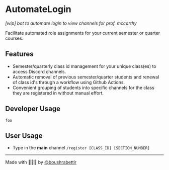 # AutomateLogin 
*[wip] bot to automate login to view channels for prof. mccarthy*

Facilitate automated role assignments for your current semester or quarter courses.

## Features
- Semester/quarterly class id management for your unique class(es) to access Discord channels.
- Automatic removal of previous semester/quarter students and renewal of class id's through a workflow using Github Actions.
- Convenient grouping of students into specific channels for the class they are registered in without manual effort.

## Developer Usage
```foo```

## User Usage
- Type in the **main** channel `/register [CLASS_ID] [SECTION_NUMBER]`

---
Made with 💙🧡🤍 by [@boushrabettir](https://github.com/boushrabettir)

